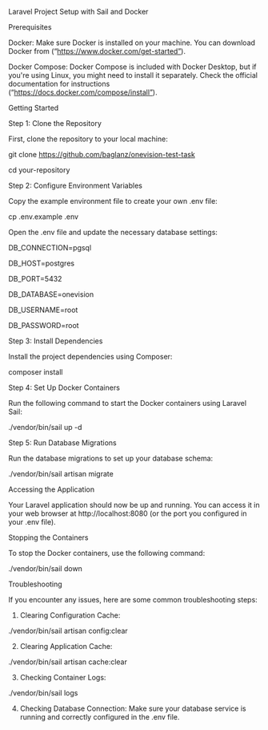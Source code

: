 Laravel Project Setup with Sail and Docker


Prerequisites

Docker: Make sure Docker is installed on your machine. You can download Docker from (“https://www.docker.com/get-started”).

Docker Compose: Docker Compose is included with Docker Desktop, but if you're using Linux, you might need to install it separately. Check the official documentation for instructions (“https://docs.docker.com/compose/install”).

Getting Started

Step 1: Clone the Repository

First, clone the repository to your local machine:

git clone https://github.com/baglanz/onevision-test-task

cd your-repository


Step 2: Configure Environment Variables

Copy the example environment file to create your own .env file:

cp .env.example .env

Open the .env file and update the necessary database settings:

DB_CONNECTION=pgsql

DB_HOST=postgres

DB_PORT=5432

DB_DATABASE=onevision

DB_USERNAME=root

DB_PASSWORD=root

Step 3: Install Dependencies

Install the project dependencies using Composer:

composer install

Step 4: Set Up Docker Containers

Run the following command to start the Docker containers using Laravel Sail:

./vendor/bin/sail up -d


Step 5: Run Database Migrations

Run the database migrations to set up your database schema:

./vendor/bin/sail artisan migrate


Accessing the Application

Your Laravel application should now be up and running. You can access it in your web browser at http://localhost:8080 (or the port you configured in your .env file).

Stopping the Containers

To stop the Docker containers, use the following command:

./vendor/bin/sail down



Troubleshooting

If you encounter any issues, here are some common troubleshooting steps:

1. Clearing Configuration Cache:

./vendor/bin/sail artisan config:clear


2. Clearing Application Cache:

./vendor/bin/sail artisan cache:clear

3. Checking Container Logs:

./vendor/bin/sail logs

4. Checking Database Connection: Make sure your database service is running and correctly configured in the .env file.
